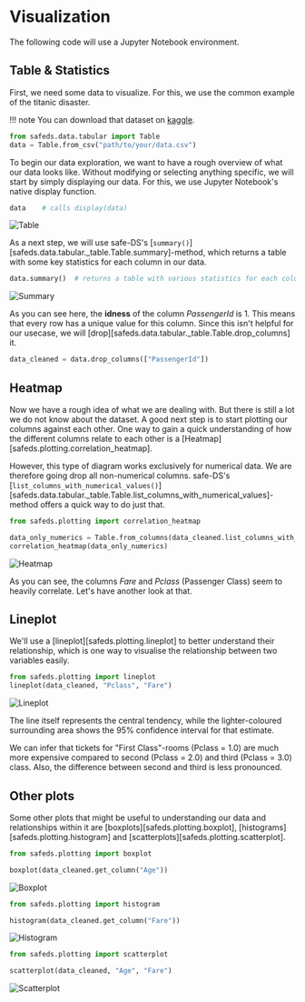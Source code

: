# Visualization

The following code will use a Jupyter Notebook environment.

## Table & Statistics
First, we need some data to visualize. For this, we use the common example of the titanic disaster.

!!! note
    You can download that dataset on [kaggle](https://www.kaggle.com/c/titanic).

```python
from safeds.data.tabular import Table
data = Table.from_csv("path/to/your/data.csv")
```

To begin our data exploration, we want to have a rough overview of what our data looks like.
Without modifying or selecting anything specific, we will start by simply displaying our data.
For this, we use Jupyter Notebook's native display function.

```python
data    # calls display(data)
```

![Table](./Resources/Table.png)

As a next step, we will use safe-DS's [`summary()`][safeds.data.tabular._table.Table.summary]-method, which returns a table with some key statistics for each column in our data.

```python
data.summary()  # returns a table with various statistics for each column
```

![Summary](./Resources/Summary.png)

As you can see here, the **idness** of the column _PassengerId_ is 1. This means that every row has a unique value for
this column. Since this isn't helpful for our usecase, we will [drop][safeds.data.tabular._table.Table.drop_columns] it.

```python
data_cleaned = data.drop_columns(["PassengerId"])
```
## Heatmap
Now we have a rough idea of what we are dealing with. But there is still a lot we do not know about the dataset.
A good next step is to start plotting our columns against each other.
One way to gain a quick understanding of how the different columns relate to each other is a [Heatmap][safeds.plotting.correlation_heatmap].

However, this type of diagram works exclusively for numerical data. We are therefore going drop all non-numerical columns.
safe-DS's [`list_columns_with_numerical_values()`][safeds.data.tabular._table.Table.list_columns_with_numerical_values]-method
offers a quick way to do just that.


```python
from safeds.plotting import correlation_heatmap

data_only_numerics = Table.from_columns(data_cleaned.list_columns_with_numerical_values())
correlation_heatmap(data_only_numerics)
```

![Heatmap](./Resources/Heatmap.png)

As you can see, the columns _Fare_ and _Pclass_ (Passenger Class) seem to heavily correlate. Let's have another look at that.
## Lineplot
We'll use a [lineplot][safeds.plotting.lineplot] to better understand their relationship, which is one way to visualise the relationship between two variables easily.

```python
from safeds.plotting import lineplot
lineplot(data_cleaned, "Pclass", "Fare")
```

![Lineplot](./Resources/Lineplot.png)

The line itself represents the central tendency, while the lighter-coloured surrounding area shows the 95% confidence interval for that estimate.

We can infer that tickets for "First Class"-rooms (Pclass = 1.0) are much more expensive compared to second (Pclass = 2.0) and third (Pclass = 3.0) class.
Also, the difference between second and third is less pronounced.

## Other plots
Some other plots that might be useful to understanding our data and relationships within it are [boxplots][safeds.plotting.boxplot], [histograms][safeds.plotting.histogram] and [scatterplots][safeds.plotting.scatterplot].

```python
from safeds.plotting import boxplot

boxplot(data_cleaned.get_column("Age"))
```

![Boxplot](./Resources/Boxplot.png)

```python
from safeds.plotting import histogram

histogram(data_cleaned.get_column("Fare"))
```
![Histogram](./Resources/Histogram.png)

```python
from safeds.plotting import scatterplot

scatterplot(data_cleaned, "Age", "Fare")
```

![Scatterplot](./Resources/Scatterplot.png)
